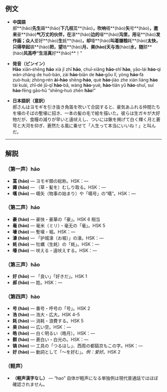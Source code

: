 ## 例文  
* **中国語**  
  郝**(hǎo)**先生**薅**(hāo)**下几枝**蒿**(hāo)**，吹响**嚆**(hāo)**矢**号**(hào)**，邀来**豪**(háo)**气万丈的伙伴，在**濠**(háo)**边的**壕**(háo)**沟里，用**毫**(háo)**发作画；众人**爱好**(hào)**生**蚝**(háo)**，却**嚎**(háo)**叫着嫌粮**耗**(hào)**太快，只得举起**镐**(hào)**把，望**皓**(hào)**月、**昊**(hào)**天与**浩**(hào)**水，随**颢**(hào)**风高呼“生活真**好**(hǎo)**！”  

* **発音（ピンイン）**  
  **Hǎo** xiān‑shēng **hāo** xià jǐ zhī **hāo**, chuī‑xiǎng **hāo**‑shǐ **hào**, yāo‑lái **háo**‑qì wàn‑zhàng de huǒ‑bàn, zài **háo**‑biān de **háo**‑gōu lǐ, yòng **háo**‑fà zuò‑huà; zhòng‑rén **ài‑hào** shēng‑**háo**, què **háo**‑jiào zhe xián liáng **hào** tài kuài, zhī‑dé jǔ‑qǐ **hào**‑bǎ, wàng **hào**‑yuè, **hào**‑tiān yǔ **hào**‑shuǐ, suí **hào**‑fēng gāo‑hū “shēng‑huó zhēn **hǎo**!”  

* **日本語訳（意訳）**  
  郝さんはヨモギを引き抜き角笛を吹いて合図すると、豪気あふれる仲間たちを壕のそばの塹壕に招き、一本の髪の毛で絵を描いた。彼らは生ガキが大好物だが、食糧の減りが早いと遠吠えし、ついには鍬を掲げて白く輝く月と蒼穹と大河を仰ぎ、蒼然たる風に乗せて「人生って本当にいいね！」と叫んだ。  

---

## 解説  

### （第一声）hāo  
* **蒿 (hāo)** — ヨモギ類の総称。HSK：―  
* **薅 (hāo)** — （草・髪を）むしり取る。HSK：―  
* **嚆 (hāo)** — 嚆矢（物事の始まり）や「嚆号」の“嚆”。HSK：―  

### （第二声）háo  
* **豪 (háo)** — 豪快・豪華の「豪」。HSK 6 相当  
* **毫 (háo)** — 毫米（ミリ）・毫无の「毫」。HSK 5  
* **壕 (háo)** — 塹壕・堀。HSK：―  
* **濠 (háo)** — 「护城濠（お堀）」の濠。HSK：―  
* **蚝 (háo)** — 牡蠣（生蚝）の「蚝」。HSK：―  
* **嚎 (háo)** — 吠える・遠吠えする。HSK：―  

### （第三声）hǎo  
* **好 (hǎo)** — 「良い」「好きだ」。HSK 1  
* **郝 (hǎo)** — 姓。HSK：―  

### （第四声）hào  
* **号 (hào)** — 番号・呼号の「号」。HSK 2  
* **浩 (hào)** — 浩大・広大。HSK 4–5  
* **耗 (hào)** — 消耗・浪費する。HSK 5  
* **昊 (hào)** — 広い空。HSK：―  
* **皓 (hào)** — 白く明るい（皓月）。HSK：―  
* **颢 (hào)** — 蒼白い・白光の。HSK：―  
* **镐 (hào)** — 工具の「つるはし」、西周の都鎬京もこの字。HSK：―  
* **好 (hào)** — 動詞として「～を好む」。*例：爱好*。HSK 2  

### （軽声）  
* **（軽声漢字なし）** — “hao” 自体が軽声になる単独例は現代普通話ではほぼ確認されません。  
